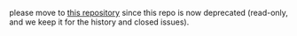 please move to [this repository](https://github.com/TuxML/tuxml) 
since this repo is now deprecated (read-only, and we keep it for the history and closed issues). 
